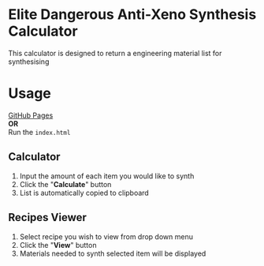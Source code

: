 # Elite Dangerous Anti-Xeno Synthesis Calculator
This calculator is designed to return a engineering material list for synthesising

# Usage
[GitHub Pages](https://th3-hero.github.io/AX-Synthesis-Calculator) \
**OR** \
Run the `index.html`
## Calculator
1. Input the amount of each item you would like to synth
2. Click the "**Calculate**" button
3. List is automatically copied to clipboard

## Recipes Viewer
1. Select recipe you wish to view from drop down menu
2. Click the "**View**" button
3. Materials needed to synth selected item will be displayed
